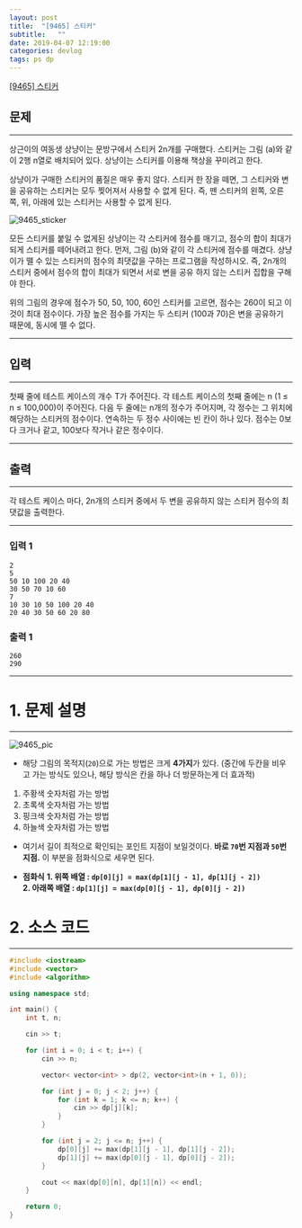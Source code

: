 ```yaml
---
layout: post
title:  "[9465] 스티커"
subtitle:   ""
date: 2019-04-07 12:19:00
categories: devlog
tags: ps dp
---
```


[[9465] 스티커](https://boj.kr/9465)  


## 문제

- - -


상근이의 여동생 상냥이는 문방구에서 스티커 2n개를 구매했다. 스티커는 그림 (a)와 같이 2행 n열로 배치되어 있다. 상냥이는 스티커를 이용해 책상을 꾸미려고 한다. 

상냥이가 구매한 스티커의 품질은 매우 좋지 않다. 스티커 한 장을 떼면, 그 스티커와 변을 공유하는 스티커는 모두 찢어져서 사용할 수 없게 된다. 즉, 뗀 스티커의 왼쪽, 오른쪽, 위, 아래에 있는 스티커는 사용할 수 없게 된다.

![9465_sticker](https://www.acmicpc.net/upload/images/sticker.png)

모든 스티커를 붙일 수 없게된 상냥이는 각 스티커에 점수를 매기고, 점수의 합이 최대가 되게 스티커를 떼어내려고 한다. 먼저, 그림 (b)와 같이 각 스티커에 점수를 매겼다. 상냥이가 뗄 수 있는 스티커의 점수의 최댓값을 구하는 프로그램을 작성하시오. 즉, 2n개의 스티커 중에서 점수의 합이 최대가 되면서 서로 변을 공유 하지 않는 스티커 집합을 구해야 한다.

위의 그림의 경우에 점수가 50, 50, 100, 60인 스티커를 고르면, 점수는 260이 되고 이 것이 최대 점수이다. 가장 높은 점수를 가지는 두 스티커 (100과 70)은 변을 공유하기 때문에, 동시에 뗄 수 없다.


- - -


## 입력


- - -


첫째 줄에 테스트 케이스의 개수 T가 주어진다. 각 테스트 케이스의 첫째 줄에는 n (1 ≤ n ≤ 100,000)이 주어진다. 다음 두 줄에는 n개의 정수가 주어지며, 각 정수는 그 위치에 해당하는 스티커의 점수이다. 연속하는 두 정수 사이에는 빈 칸이 하나 있다. 점수는 0보다 크거나 같고, 100보다 작거나 같은 정수이다. 


- - -


## 출력

- - -


각 테스트 케이스 마다, 2n개의 스티커 중에서 두 변을 공유하지 않는 스티커 점수의 최댓값을 출력한다.


- - -


### 입력 1

```
2
5
50 10 100 20 40
30 50 70 10 60
7
10 30 10 50 100 20 40
20 40 30 50 60 20 80
```

### 출력 1

```
260
290
```

* * *



# 1. 문제 설명

- - -

![9465_pic](https://drive.google.com/uc?id=1P5rJs9uNwYldVuMg2PybuF49mFrzs-ei)

- 해당 그림의 목적지(`20`)으로 가는 방법은 크게 **4가지**가 있다.
(중간에 두칸을 비우고 가는 방식도 있으나, 해당 방식은 칸을 하나 더 방문하는게 더 효과적)
 1. 주황색 숫자처럼 가는 방법
 2. 초록색 숫자처럼 가는 방법
 3. 핑크색 숫자처럼 가는 방법
 4. 하늘색 숫자처럼 가는 방법

- 여기서 길이 최적으로 확인되는 포인트 지점이 보일것이다. **바로 `70`번 지점과 `50`번 지점.**
이 부분을 점화식으로 세우면 된다.

- **점화식**
 **1. 위쪽 배열 : `dp[0][j] = max(dp[1][j - 1], dp[1][j - 2])`**  
 **2. 아래쪽 배열 : `dp[1][j] = max(dp[0][j - 1], dp[0][j - 2])`**



# 2. 소스 코드


- - -


```cpp
#include <iostream>
#include <vector>
#include <algorithm>

using namespace std;

int main() {
	int t, n;

	cin >> t;

	for (int i = 0; i < t; i++) {
		cin >> n;

		vector< vector<int> > dp(2, vector<int>(n + 1, 0));

		for (int j = 0; j < 2; j++) {
			for (int k = 1; k <= n; k++) {
				cin >> dp[j][k];
			}
		}

		for (int j = 2; j <= n; j++) {
			dp[0][j] += max(dp[1][j - 1], dp[1][j - 2]);
			dp[1][j] += max(dp[0][j - 1], dp[0][j - 2]);
		}

		cout << max(dp[0][n], dp[1][n]) << endl;
	}

	return 0;
}
```